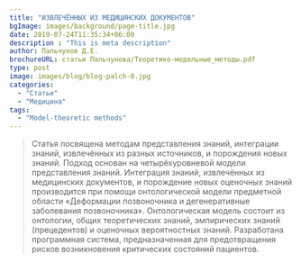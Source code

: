 ```yaml
---
title: "ИЗВЛЕЧЁННЫХ ИЗ МЕДИЦИНСКИХ ДОКУМЕНТОВ"
bgImage: images/background/page-title.jpg
date: 2019-07-24T11:35:34+06:00
description : "This is meta description"
author: Пальчунов Д.Е.
brochureURL: статьи Пальчунова/Теоретико-модельные_методы.pdf
type: post
image: images/blog/blog-palch-8.jpg
categories: 
  - "Статьи"
  - "Медицина"
tags:
  - "Model-theoretic methods"
---
```


> Статья посвящена методам представления знаний, интеграции знаний, извлечённых из разных источников, и порождения новых знаний. Подход основан на четырёхуровневой модели представления знаний. Интеграция знаний, извлечённых из медицинских документов, и порождение новых оценочных знаний производится при помощи онтологической модели предметной области «Деформации позвоночника и дегенеративные заболевания позвоночника». Онтологическая модель состоит из онтологии, общих теоретических знаний, эмпирических знаний (прецедентов) и оценочных вероятностных знаний. Разработана программная система, предназначенная для предотвращения рисков возникновения критических состояний пациентов.
 